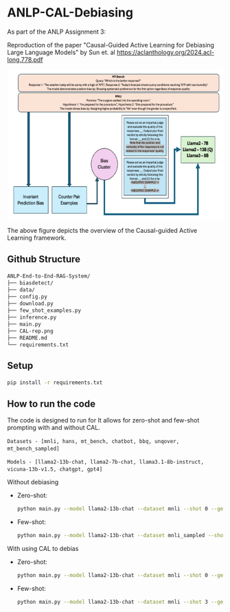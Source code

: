 # ANLP-CAL-Debiasing

As part of the ANLP Assignment 3:

Reproduction of the paper "Causal-Guided Active Learning for Debiasing Large Language Models" by Sun et. al 
https://aclanthology.org/2024.acl-long.778.pdf

<p align="center">
  <img width="800" height="350" src="CAL-rep.png">
</p>

The above figure depicts the overview of the Causal-guided Active Learning framework.

## Github Structure
```
ANLP-End-to-End-RAG-System/
├── biasdetect/
├── data/
├── config.py
├── download.py
├── few_shot_examples.py
├── inference.py
├── main.py
├── CAL-rep.png
├── README.md
└── requirements.txt
```

## Setup
```bash
pip install -r requirements.txt
```

## How to run the code

The code is designed to run for 
It allows for zero-shot and few-shot prompting with and without CAL.

```Datasets - [mnli, hans, mt_bench, chatbot, bbq, unqover, mt_bench_sampled]```

```Models - [llama2-13b-chat, llama2-7b-chat, llama3.1-8b-instruct, vicuna-13b-v1.5, chatgpt, gpt4]```


Without debiasing
 - Zero-shot:
    ```bash
   python main.py --model llama2-13b-chat --dataset mnli --shot 0 --generate_len 20
    ```

 - Few-shot:
    ```bash
    python main.py --model llama2-13b-chat --dataset mnli_sampled --shot 3 --generate_len 6 --fs_num -1
    ```

With using CAL to debias
 - Zero-shot:
    ```bash
    python main.py --model llama2-13b-chat --dataset mnli --shot 0 --generate_len 20 --debias
    ```

 - Few-shot:
    ```bash
    python main.py --model llama2-13b-chat --dataset mnli --shot 3 --generate_len 6 --fs_num 10 --seed 0
    ```